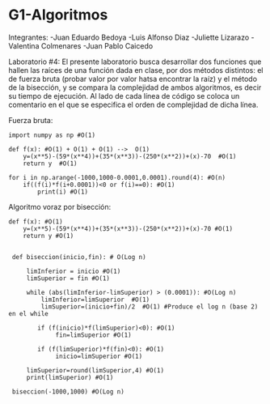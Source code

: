# G1-Algoritmos
Integrantes:
  -Juan Eduardo Bedoya
  -Luis Alfonso Diaz 
  -Juliette Lizarazo
  -Valentina Colmenares
  -Juan Pablo Caicedo


Laboratorio #4: El presente laboratorio busca desarrollar dos funciones que hallen las raíces de una función dada en clase, por dos métodos distintos: el de fuerza bruta (probar valor por valor hatsa encontrar la raíz) y el método de la bisección, y se compara la complejidad de ambos algoritmos, es decir su tiempo de ejecución. Al lado de cada línea de código se coloca un comentario en el que se especifica el orden de complejidad de dicha línea.

Fuerza bruta:

    import numpy as np #O(1)
    
    def f(x): #O(1) + O(1) + O(1) -->  O(1)
        y=(x**5)-(59*(x**4))+(35*(x**3))-(250*(x**2))+(x)-70  #O(1)
        return y  #O(1)

    for i in np.arange(-1000,1000-0.0001,0.0001).round(4): #O(n)   
        if((f(i)*f(i+0.0001))<0 or f(i)==0): #O(1)   
            print(i) #O(1)    


Algoritmo voraz por bisección:

    def f(x): #O(1)
        y=(x**5)-(59*(x**4))+(35*(x**3))-(250*(x**2))+(x)-70 #O(1)
        return y #O(1)


     def biseccion(inicio,fin): # O(Log n)

         limInferior = inicio #O(1)
         limSuperior = fin #O(1)

         while (abs(limInferior-limSuperior) > (0.0001)): #O(Log n)
             limInferior=limSuperior  #O(1)
             limSuperior=(inicio+fin)/2  #O(1) #Produce el log n (base 2) en el while

            if (f(inicio)*f(limSuperior)<0): #O(1)
                 fin=limSuperior #O(1)

            if (f(limSuperior)*f(fin)<0): #O(1)
                 inicio=limSuperior #O(1)

         limSuperior=round(limSuperior,4) #O(1)
         print(limSuperior) #O(1)

     biseccion(-1000,1000) #O(Log n)
